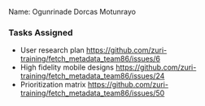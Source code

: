 Name: Ogunrinade Dorcas Motunrayo

### Tasks Assigned
- User research plan https://github.com/zuri-training/fetch_metadata_team86/issues/6
- High fidelity mobile designs https://github.com/zuri-training/fetch_metadata_team86/issues/24
- Prioritization matrix https://github.com/zuri-training/fetch_metadata_team86/issues/50
